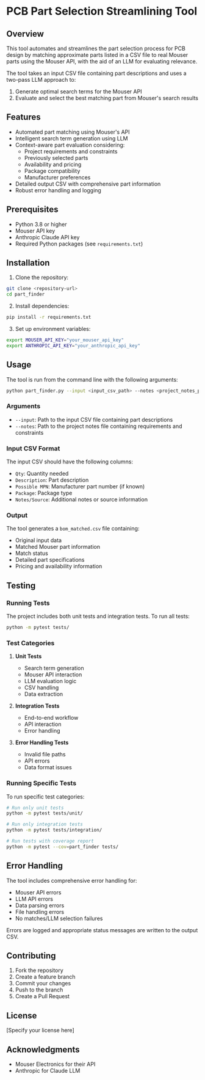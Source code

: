 # PCB Part Selection Streamlining Tool

## Overview

This tool automates and streamlines the part selection process for PCB design by matching approximate parts listed in a CSV file to real Mouser parts using the Mouser API, with the aid of an LLM for evaluating relevance.

The tool takes an input CSV file containing part descriptions and uses a two-pass LLM approach to:
1. Generate optimal search terms for the Mouser API
2. Evaluate and select the best matching part from Mouser's search results

## Features

- Automated part matching using Mouser's API
- Intelligent search term generation using LLM
- Context-aware part evaluation considering:
  - Project requirements and constraints
  - Previously selected parts
  - Availability and pricing
  - Package compatibility
  - Manufacturer preferences
- Detailed output CSV with comprehensive part information
- Robust error handling and logging

## Prerequisites

- Python 3.8 or higher
- Mouser API key
- Anthropic Claude API key
- Required Python packages (see `requirements.txt`)

## Installation

1. Clone the repository:
```bash
git clone <repository-url>
cd part_finder
```

2. Install dependencies:
```bash
pip install -r requirements.txt
```

3. Set up environment variables:
```bash
export MOUSER_API_KEY="your_mouser_api_key"
export ANTHROPIC_API_KEY="your_anthropic_api_key"
```

## Usage

The tool is run from the command line with the following arguments:

```bash
python part_finder.py --input <input_csv_path> --notes <project_notes_path>
```

### Arguments

- `--input`: Path to the input CSV file containing part descriptions
- `--notes`: Path to the project notes file containing requirements and constraints

### Input CSV Format

The input CSV should have the following columns:
- `Qty`: Quantity needed
- `Description`: Part description
- `Possible MPN`: Manufacturer part number (if known)
- `Package`: Package type
- `Notes/Source`: Additional notes or source information

### Output

The tool generates a `bom_matched.csv` file containing:
- Original input data
- Matched Mouser part information
- Match status
- Detailed part specifications
- Pricing and availability information

## Testing

### Running Tests

The project includes both unit tests and integration tests. To run all tests:

```bash
python -m pytest tests/
```

### Test Categories

1. **Unit Tests**
   - Search term generation
   - Mouser API interaction
   - LLM evaluation logic
   - CSV handling
   - Data extraction

2. **Integration Tests**
   - End-to-end workflow
   - API interaction
   - Error handling

3. **Error Handling Tests**
   - Invalid file paths
   - API errors
   - Data format issues

### Running Specific Tests

To run specific test categories:

```bash
# Run only unit tests
python -m pytest tests/unit/

# Run only integration tests
python -m pytest tests/integration/

# Run tests with coverage report
python -m pytest --cov=part_finder tests/
```

## Error Handling

The tool includes comprehensive error handling for:
- Mouser API errors
- LLM API errors
- Data parsing errors
- File handling errors
- No matches/LLM selection failures

Errors are logged and appropriate status messages are written to the output CSV.

## Contributing

1. Fork the repository
2. Create a feature branch
3. Commit your changes
4. Push to the branch
5. Create a Pull Request

## License

[Specify your license here]

## Acknowledgments

- Mouser Electronics for their API
- Anthropic for Claude LLM 